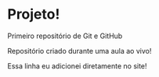 # Projeto!
 Primeiro repositório de Git e GitHub

 Repositório criado durante uma aula ao vivo!
 
Essa linha eu adicionei diretamente no site!
